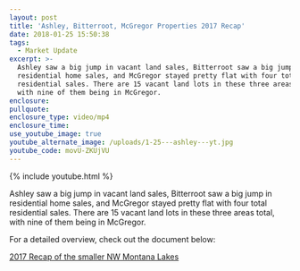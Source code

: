 ```yaml
---
layout: post
title: 'Ashley, Bitterroot, McGregor Properties 2017 Recap'
date: 2018-01-25 15:50:38
tags:
  - Market Update
excerpt: >-
  Ashley saw a big jump in vacant land sales, Bitterroot saw a big jump in
  residential home sales, and McGregor stayed pretty flat with four total
  residential sales. There are 15 vacant land lots in these three areas total,
  with nine of them being in McGregor.
enclosure:
pullquote:
enclosure_type: video/mp4
enclosure_time:
use_youtube_image: true
youtube_alternate_image: /uploads/1-25---ashley---yt.jpg
youtube_code: movU-ZKUjVU
---
```



{% include youtube.html %}

Ashley saw a big jump in vacant land sales, Bitterroot saw a big jump in residential home sales, and McGregor stayed pretty flat with four total residential sales. There are 15 vacant land lots in these three areas total, with nine of them being in McGregor.

For a detailed overview, check out the document below:

[2017 Recap of the smaller NW Montana Lakes](https://s3.amazonaws.com/vyralmarketing/Scott+Hollinger/2017+Yr+End+-+Smaller+Lakes+notes.pdf)